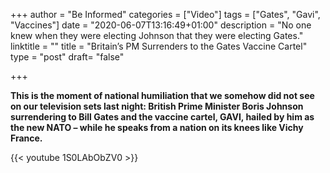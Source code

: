 +++
author = "Be Informed"
categories = ["Video"]
tags = ["Gates", "Gavi", "Vaccines"]
date = "2020-06-07T13:16:49+01:00"
description = "No one knew when they were electing Johnson that they were electing Gates."
linktitle = ""
title = "Britain’s PM Surrenders to the Gates Vaccine Cartel"
type = "post"
draft= "false"

+++

**This is the moment of national humiliation that we somehow did not see on our television sets last night: British Prime Minister Boris Johnson surrendering to Bill Gates and the vaccine cartel, GAVI, hailed by him as the new NATO – while he speaks from a nation on its knees like Vichy France.**

{{< youtube 1S0LAbObZV0 >}}



